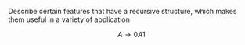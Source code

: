 Describe certain features that have a recursive structure, which makes them useful in a variety of application

$$A\to0A1$$
$$$$